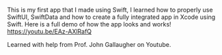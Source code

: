 This is my first app that I made using Swift, I learned how to properly use SwiftUI, SwiftData and how to create a fully integrated app in Xcode using Swift.
Here is a full demo of how the app looks and works!
<https://youtu.be/EAz-AXlRafQ>

Learned with help from Prof. John Gallaugher on Youtube. 
